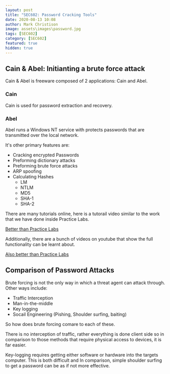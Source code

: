 ```yaml
---
layout: post
title: "SEC602: Password Cracking Tools"
date: 2020-08-13 10:08
author: Mark Christison
image: assets\images\password.jpg
tags: [SEC602]
category: [SEC602]
featured: true
hidden: true
---
```


## Cain & Abel: Initianting a brute force attack

Cain & Abel is freeware composed of 2 applications: Cain and Abel.

### Cain

Cain is used for password extraction and recovery.

### Abel

Abel runs a Windows NT service with protects passwords that are transmitted over the local network.

It's other primary features are:

- Cracking encrypted Passwords
- Preforming dictionary attacks
- Preforming brute force attacks
- ARP spoofing
- Calculating Hashes
  - LM
  - NTLM
  - MD5
  - SHA-1
  - SHA-2

There are many tutorials online, here is a tutorail video similar to the work that we have done inside Practice Labs.

[Better than Practice Labs](https://www.youtube.com/watch?v=dVgqWclemmE)

Additionally, there are a bunch of videos on youtube that show the full functionality can be learnt about.

[Also better than Practice Labs](https://www.youtube.com/watch?v=ETF2R_ONTBU)

## Comparison of Password Attacks

Brute forcing is not the only way in which a threat agent can attack through. Other ways include:

- Traffic Interception
- Man-in-the-middle
- Key logging
- Socail Engineering (Pishing, Shoulder surfing, baiting)

So how does brute forcing comare to each of these.

There is no interception of traffic, rather everything is done client side so in comparison to those methods that require physical access to devices, it is far easier.

Key-logging requires getting either software or hardware into the targets computer. This is both difficult and
In comparison, simple shoulder surfing to get a password can be as if not more effective.
